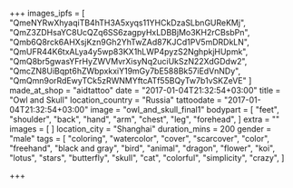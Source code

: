 +++
images_ipfs = [
  "QmeNYRwXhyaqiTB4hTH3A5xyqs11YHCkDzaSLbnGUReKMj",
  "QmZ3ZDHsaYC8UcQZq6SS6zagpyHxLDBBjMo3KH2rCBsbPn",
  "Qmb6Q8rck6AHXsjKzn9Gh2YhTwZAd87KJCd1PV5mDRDkLN",
  "QmUFR44K6txALya4y5wp83KX1hLWP4pyzS2NghpkjHUpmk",
  "QmQ8br5gwasYFrHyZWVMvrXisyNq2uciUkSzN22XdGDdw2",
  "QmcZN8UiBqpt6hZWbpxkxiY19mGy7bE588Bk57iEdVnNDy",
  "QmQmn9orRdEwyTCk5zRWNMYftcATf55BQyTw7b1vSKZeVE"
]
made_at_shop = "aidtattoo"
date = "2017-01-04T21:32:54+03:00"
title = "Owl and Skull"
location_country = "Russia"
tattoodate = "2017-01-04T21:32:54+03:00"
image = "owl_and_skull_final1"
bodypart = [
  "feet",
  "shoulder",
  "back",
  "hand",
  "arm",
  "chest",
  "leg",
  "forehead",
]
extra = ""
images = [
]
location_city = "Shanghai"
duration_mins = 200
gender = "male"
tags = [
  "coloring",
  "watercolor",
  "cover",
  "scarcover",
  "color",
  "freehand",
  "black and gray",
  "bird",
  "animal",
  "dragon",
  "flower",
  "koi",
  "lotus",
  "stars",
  "butterfly",
  "skull",
  "cat",
  "colorful",
  "simplicity",
  "crazy",
]

+++
